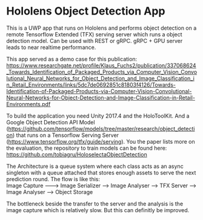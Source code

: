 # Hololens Object Detection App
This is a UWP app that runs on Hololens and performs object detection on a remote Tensorflow Extended (TFX) serving server which runs a object detection model. Can be used with REST or gRPC. gRPC + GPU server leads to near realtime performance.

This app served as a demo case for this publication: https://www.researchgate.net/profile/Klaus_Fuchs2/publication/337068624_Towards_Identification_of_Packaged_Products_via_Computer_Vision_Convolutional_Neural_Networks_for_Object_Detection_and_Image_Classification_in_Retail_Environments/links/5dc7de0692851c81803f4126/Towards-Identification-of-Packaged-Products-via-Computer-Vision-Convolutional-Neural-Networks-for-Object-Detection-and-Image-Classification-in-Retail-Environments.pdf 

To build the application you need Unity 2017.4 and the HoloToolKit. And a Google Object Detection API Model (https://github.com/tensorflow/models/tree/master/research/object_detection) that runs on a Tensorflow Serving Server (https://www.tensorflow.org/tfx/guide/serving). You the paper lists more on the evaluation, the repository to train models can be found here: https://github.com/tobiagru/HoloselectaObjectDetection  

The Architecture is a queue system where each class acts as an async singleton with a queue attached that stores enough assets to serve the next prediction round. The flow is like this:  
Image Capture ---> Image Serializer --> Image Analyser --> TFX Server --> Image Analyser --> Object Storage

The bottleneck beside the transfer to the server and the analysis is the image capture which is relatively slow. But this can definitly be improved.

